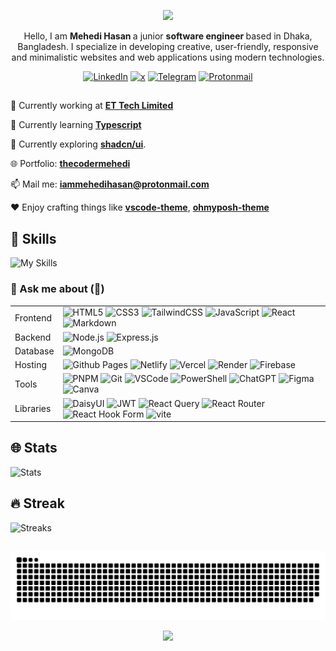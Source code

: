 <!-- ![profile_cover](./profile_cover.png) -->

<div align="center">

<p align="center">
  <a href="#"><img width="500px" src="https://readme-typing-svg.herokuapp.com?font=Ubuntu&color=4078c0&size=22&center=true&lines=Welcome+to+my+GitHub+profile+😇;Happy+to+see+you+here+😀;Feel+free+to+look+around+😌;Reach+me+out+if+you+need+me+🤗;Have+a+great+day+😊"></a>
</p>
  
Hello, I am <b> Mehedi Hasan </b> a junior <b>software engineer </b> based in Dhaka, Bangladesh. I specialize in developing creative, user-friendly, responsive and minimalistic websites and web applications using modern technologies.

<!-- [![Typing SVG](https://readme-typing-svg.herokuapp.com?font=JetBrains+Mono&pause=1000&color=2563EB&center=true&vCenter=true&random=false&width=435&lines=Welcome+to+my+profile!;Nice+to+see+you+here+%F0%9F%91%8B;Feel+free+to+explore+and+connect!)](https://git.io/typing-svg) -->





 [![LinkedIn](https://img.shields.io/badge/linkedin-%230077B5?style=for-the-badge&logo=linkedin&&labelColor=black)](https://www.linkedin.com/in/thecodermehedi/) [![x](https://img.shields.io/badge/Twitter-%231DA1F2.svg?style=for-the-badge&logo=x&labelColor=black)](https://x.com/thecodermehedi) [![Telegram](https://img.shields.io/badge/Telegram-229ED9?style=for-the-badge&logo=telegram&logoColor=white&labelColor=black)](https://t.me/thecodermehedi) [![Protonmail](https://img.shields.io/badge/ProtonMail-8B89CC?style=for-the-badge&logo=protonmail&logoColor=white&labelColor=black)](mailto:iammehedihasan@protonmail.com)
 

</div>


## 

💼 Currently working at [**ET Tech Limited**](https://github.com/etlimited)


🧠 Currently learning [**Typescript**](https://www.typescriptlang.org/)

<!-- [**NextJs**](https://nextjs.org), [**Redux**](https://redux.js.org/) -->

🔭 Currently exploring [**shadcn/ui**](https://github.com/shadcn-ui/ui).

🌐 Portfolio: [**thecodermehedi**](https://thecodermehedi.me)

<!-- 🧐 Currently looking to collaborate on open source projects. -->

<!-- 🤔 Currently trying to improve my portfolio. -->

<!-- ✍️ Enjoy writing blogs on [**Dev.to**](https://dev.to/thecodermehedi) -->

📫 Mail me: [**iammehedihasan@protonmail.com**](mailto:iammehedihasan@protonmail.com)

 ❤️ Enjoy crafting things like **[vscode-theme](https://dub.sh/clearview)**, **[ohmyposh-theme](https://dub.sh/dualsimplicity)**

<!--⚡ Fun fact: My code **DOESN’T** work, I have no idea why. My code **WORKS**, I have no idea why. -->

<!-- 🌐 Website: [thecodermehedi.com](https://thecodermehedi.me) -->


## 💪 Skills

![My Skills](https://skillicons.dev/icons?i=js,html,css,tailwind,react,express,nodejs,mongodb,markdown,vercel,firebase,git,github,vscode)







### 💬 Ask me about (💪)

<table border="0">
<tr>
<td>Frontend</td> <td><img src="https://img.shields.io/badge/html-%23E34F26.svg?style=for-the-badge&logo=html5&logoColor=white" alt="HTML5">
<img src="https://img.shields.io/badge/css-%231572B6.svg?style=for-the-badge&logo=css3&logoColor=white" alt="CSS3">
<img src="https://img.shields.io/badge/tailwindcss-%2338B2AC.svg?style=for-the-badge&logo=tailwind-css&logoColor=white" alt="TailwindCSS">
<img src="https://img.shields.io/badge/javascript-%23323330.svg?style=for-the-badge&logo=javascript&logoColor=%23F7DF1E" alt="JavaScript">
<img src="https://img.shields.io/badge/react-%2320232a.svg?style=for-the-badge&logo=react&logoColor=%2361DAFB" alt="React">
<img src="https://img.shields.io/badge/markdown-%23000000.svg?style=for-the-badge&logo=markdown&logoColor=white" alt="Markdown"></td>
</tr>
<tr>
<td>Backend</td>
<td><img src="https://img.shields.io/badge/node.js-6DA55F?logo=node.js&logoColor=white&style=for-the-badge" alt="Node.js">
<img src="https://img.shields.io/badge/express.js-%23404d59.svg?style=for-the-badge&logo=express&logoColor=%2361DAFB" alt="Express.js"></td>
</tr>
<tr>
<td>Database</td>
<td><img src="https://img.shields.io/badge/MongoDB-%234ea94b.svg?style=for-the-badge&logo=mongodb&logoColor=white" alt="MongoDB"></td>
</tr>
<tr>
<td>Hosting</td>
<td><img src="https://img.shields.io/badge/github%20pages-121013?logo=github&logoColor=white&style=for-the-badge" alt="Github Pages">
<img src="https://img.shields.io/badge/netlify-%23000000.svg?style=for-the-badge&logo=netlify&logoColor=#00C7B7" alt="Netlify">
<img src="https://img.shields.io/badge/vercel-%23000000.svg?style=for-the-badge&logo=vercel&logoColor=white" alt="Vercel">
<img src="https://img.shields.io/badge/Render-%46E3B7.svg?style=for-the-badge&logo=render&logoColor=white" alt="Render">
<img src="https://img.shields.io/badge/Firebase-039BE5?style=for-the-badge&logo=Firebase&logoColor=white" alt="Firebase"></td>
</tr>
<tr>
<td>Tools</td>
<td>
<img src="https://img.shields.io/badge/pnpm-%234a4a4a.svg?style=for-the-badge&logo=pnpm&logoColor=f69220" alt="PNPM">
  <img src="https://img.shields.io/badge/git-%23F05033.svg?style=for-the-badge&logo=git&logoColor=white" alt="Git">
  <img src="https://img.shields.io/badge/VSCode-0078d7.svg?style=for-the-badge&logo=visual-studio-code&logoColor=white" alt="VSCode"> 
 <img src="https://img.shields.io/badge/PowerShell-%235391FE.svg?style=for-the-badge&logo=powershell&logoColor=white" alt="PowerShell"> 
 <img src="https://img.shields.io/badge/chatGPT-74aa9c?style=for-the-badge&logo=openai&logoColor=white" alt="ChatGPT">
 <img src="https://img.shields.io/badge/figma-%23F24E1E.svg?style=for-the-badge&logo=figma&logoColor=white" alt="Figma"> 
 <img src="https://img.shields.io/badge/Canva-%2300C4CC.svg?style=for-the-badge&logo=Canva&logoColor=white" alt="Canva"> 

</td>
</tr>
<tr>
  <td>Libraries</td>
  <td>
    <img src="https://img.shields.io/badge/daisyui-5A0EF8?style=for-the-badge&logo=daisyui&logoColor=white" alt="DaisyUI">
    <img src="https://img.shields.io/badge/JWT-black?style=for-the-badge&logo=JSON%20web%20tokens" alt="JWT">
    <img src="https://img.shields.io/badge/-React%20Query-FF4154?style=for-the-badge&logo=react%20query&logoColor=white" alt="React Query">
    <img src="https://img.shields.io/badge/React_Router-CA4245?style=for-the-badge&logo=react-router&logoColor=white" alt="React Router">
    <img src="https://img.shields.io/badge/React%20Hook%20Form-%23EC5990.svg?style=for-the-badge&logo=reacthookform&logoColor=white" alt="React Hook Form">
    <img src="https://img.shields.io/badge/vite-%23646CFF.svg?style=for-the-badge&logo=vite&logoColor=white" alt="vite">
    
    
  </td>
</tr>
</table>

## 🌐 Stats

<!-- ![](http://github-profile-summary-cards.vercel.app/api/cards/profile-details?username=thecodermehedi&theme=github_dark) -->


<!-- ![github-stats](https://stats.dooboo.io/api/github-stats?login=thecodermehedi) -->


  <img style="height: 270; width: 100%;" alt="Stats" src="https://github-readme-stats.vercel.app/api?username=thecodermehedi&layout=compact&hide_border=true&theme=github_dark&show_icons=true&count_private=true&include_all_commits=true&custom_title=Stats\&rank_icon=github&hide_title=true" >

<!--  <img style="height: 200; width: 49%;" alt="Languages" src="https://github-readme-stats.vercel.app/api/top-langs/?username=thecodermehedi&layout=compact&langs_count=8&hide_border=true&theme=github_dark&hide_title=true" > -->


<!--START_SECTION:waka-->
<!--END_SECTION:waka-->


## 🔥 Streak

<img style="height: 270; width: 100%;" alt="Streaks" src="https://github-readme-streak-stats.herokuapp.com?user=thecodermehedi&theme=github-dark-blue&hide_border=true&stroke=0D1117" />

<!-- <details>
<summary> <h2>🔥 Streak</h2> </summary>

<img style="height: 270; width: 100%;" alt="Streaks" src="https://github-readme-streak-stats.herokuapp.com?user=thecodermehedi&theme=react&hide_border=true&background=0D1117&stroke=0D1117&fire=3B82F6&sideLabels=2563EB&currStreakNum=3B82F6&ring=3B82F6&currStreakLabel=2563EB&sideNums=3B82F6" />

</details> -->

##
![snake gif](https://github.com/thecodermehedi/thecodermehedi/blob/output/github-contribution-grid-snake-dark.svg)


<p align="center"> <img src="https://komarev.com/ghpvc/?username=thecodermehedi&color=2563EB&style=for-the-badge&label=👁️👁️"> </p>


<!-- <div align="center">

![Visitor Count](https://profile-counter.glitch.me/thecodermehedi/count.svg)

</div> -->
